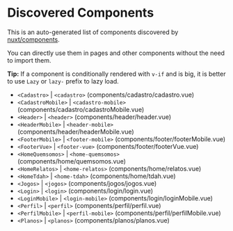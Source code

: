 # Discovered Components

This is an auto-generated list of components discovered by [nuxt/components](https://github.com/nuxt/components).

You can directly use them in pages and other components without the need to import them.

**Tip:** If a component is conditionally rendered with `v-if` and is big, it is better to use `Lazy` or `lazy-` prefix to lazy load.

- `<Cadastro>` | `<cadastro>` (components/cadastro/cadastro.vue)
- `<CadastroMobile>` | `<cadastro-mobile>` (components/cadastro/cadastroMobile.vue)
- `<Header>` | `<header>` (components/header/header.vue)
- `<HeaderMobile>` | `<header-mobile>` (components/header/headerMobile.vue)
- `<FooterMobile>` | `<footer-mobile>` (components/footer/footerMobile.vue)
- `<FooterVue>` | `<footer-vue>` (components/footer/footerVue.vue)
- `<HomeQuemsomos>` | `<home-quemsomos>` (components/home/quemsomos.vue)
- `<HomeRelatos>` | `<home-relatos>` (components/home/relatos.vue)
- `<HomeTdah>` | `<home-tdah>` (components/home/tdah.vue)
- `<Jogos>` | `<jogos>` (components/jogos/jogos.vue)
- `<Login>` | `<login>` (components/login/login.vue)
- `<LoginMobile>` | `<login-mobile>` (components/login/loginMobile.vue)
- `<Perfil>` | `<perfil>` (components/perfil/perfil.vue)
- `<PerfilMobile>` | `<perfil-mobile>` (components/perfil/perfilMobile.vue)
- `<Planos>` | `<planos>` (components/planos/planos.vue)
